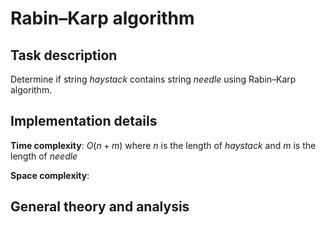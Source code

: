 # Rabin–Karp algorithm

## Task description

Determine if string *haystack* contains string *needle* using Rabin–Karp algorithm.

## Implementation details



**Time complexity**: $O(n + m)$ where $n$ is the length of *haystack* and $m$ is the length of *needle*

**Space complexity**:

## General theory and analysis
